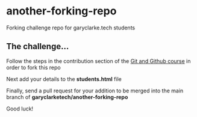 # another-forking-repo
Forking challenge repo for garyclarke.tech students

## The challenge...

Follow the steps in the contribution section of the [Git and Github course](https://www.garyclarke.tech/p/learn-git-and-github) in order to fork this repo

Next add your details to the **students.html** file

Finally, send a pull request for your addition to be merged into the main branch of **garyclarketech/another-forking-repo**

Good luck!
